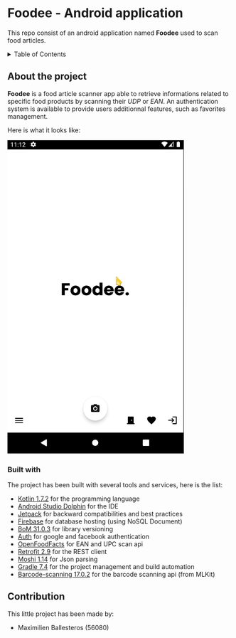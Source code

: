 # Foodee - Android application

This repo consist of an android application named **Foodee** used to scan food articles.

<details>
  <summary>Table of Contents</summary>
  <ol>
    <li>
      <a href="#about-the-project">About The Project</a>
      <ul>
        <li><a href="#built-with">Built With</a></li>
      </ul>
    </li>
    <li><a href="#contribution">Contribution</a></li>
  </ol>
</details>

## About the project

**Foodee** is a food article scanner app able to retrieve informations related to specific food products by scanning
their *UDP* or *EAN*. An authentication system is available to provide users additionnal features, such as favorites management.

Here is what it looks like:

![demo](res/demo-v3.gif)

### Built with

The project has been built with several tools and services, here is the list:

* [Kotlin 1.7.2](https://kotlinlang.org/) for the programming language
* [Android Studio Dolphin](https://developer.android.com/studio/releases) for the IDE
* [Jetpack](https://developer.android.com/jetpack) for backward compatibilities and best practices
* [Firebase](https://firebase.google.com/) for database hosting (using NoSQL Document)
* [BoM 31.0.3](https://firebase.google.com/docs/android/learn-more#bom) for library versioning
* [Auth](https://firebase.google.com/docs/auth) for google and facebook authentication
* [OpenFoodFacts](https://world.openfoodfacts.org/) for EAN and UPC scan api
* [Retrofit 2.9](https://square.github.io/retrofit/) for the REST client
* [Moshi 1.14](https://github.com/square/moshi) for Json parsing
* [Gradle 7.4](https://gradle.org/) for the project management and build automation
* [Barcode-scanning 17.0.2](https://developers.google.com/ml-kit/vision/barcode-scanning/android) for the barcode scanning api (from MLKit)

## Contribution

This little project has been made by:

* Maximilien Ballesteros (56080)

